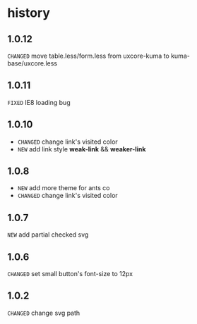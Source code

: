 # history

## 1.0.12

`CHANGED` move table.less/form.less from uxcore-kuma to kuma-base/uxcore.less

## 1.0.11

`FIXED` IE8 loading bug

## 1.0.10

* `CHANGED` change link's visited color
* `NEW` add link style __weak-link__ && __weaker-link__

## 1.0.8
* `NEW` add more theme for ants co
* `CHANGED` change link's visited color

## 1.0.7
`NEW` add partial checked svg

## 1.0.6

`CHANGED` set small button's font-size to 12px

## 1.0.2

`CHANGED` change svg path